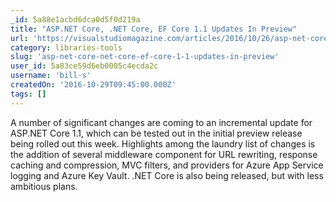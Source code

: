 ```yaml
---
_id: 5a88e1acbd6dca0d5f0d219a
title: "ASP.NET Core, .NET Core, EF Core 1.1 Updates In Preview"
url: 'https://visualstudiomagazine.com/articles/2016/10/26/asp-net-core-ef-core-dotnet-core-1-1-preview-1.aspx'
category: libraries-tools
slug: 'asp-net-core-net-core-ef-core-1-1-updates-in-preview'
user_id: 5a83ce59d6eb0005c4ecda2c
username: 'bill-s'
createdOn: '2016-10-29T09:45:00.000Z'
tags: []
---
```


A number of significant changes are coming to an incremental update for ASP.NET Core 1.1, which can be tested out in the initial preview release being rolled out this week. Highlights among the laundry list of changes is the addition of several middleware component for URL rewriting, response caching and compression, MVC filters, and providers for Azure App Service logging and Azure Key Vault. .NET Core is also being released, but with less ambitious plans.
